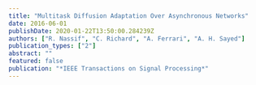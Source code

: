 ```yaml
---
title: "Multitask Diffusion Adaptation Over Asynchronous Networks"
date: 2016-06-01
publishDate: 2020-01-22T13:50:00.284239Z
authors: ["R. Nassif", "C. Richard", "A. Ferrari", "A. H. Sayed"]
publication_types: ["2"]
abstract: ""
featured: false
publication: "*IEEE Transactions on Signal Processing*"
---
```


